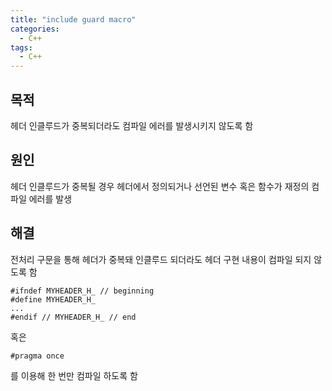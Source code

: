 ```yaml
---
title: "include guard macro"
categories:
  - C++
tags:
  - C++
---
```


## 목적
헤더 인클루드가 중복되더라도 컴파일 에러를 발생시키지 않도록 함

## 원인
헤더 인클루드가 중복될 경우 헤더에서 정의되거나 선언된 변수 혹은 함수가 재정의 컴파일 에러를 발생


## 해결
전처리 구문을 통해 헤더가 중복돼 인클루드 되더라도 헤더 구현 내용이 컴파일 되지 않도록 함

```
#ifndef MYHEADER_H_ // beginning
#define MYHEADER_H_ 
...
#endif // MYHEADER_H_ // end
```

혹은

```
#pragma once
```

를 이용해 한 번만 컴파일 하도록 함
